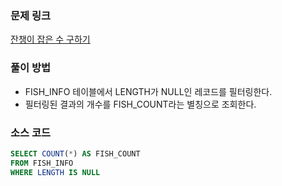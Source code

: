### 문제 링크
[잔챙이 잡은 수 구하기](https://school.programmers.co.kr/learn/courses/30/lessons/293258)

### 풀이 방법
- FISH_INFO 테이블에서 LENGTH가 NULL인 레코드를 필터링한다.
- 필터링된 결과의 개수를 FISH_COUNT라는 별칭으로 조회한다.

### 소스 코드
```sql
SELECT COUNT(*) AS FISH_COUNT
FROM FISH_INFO 
WHERE LENGTH IS NULL
```
